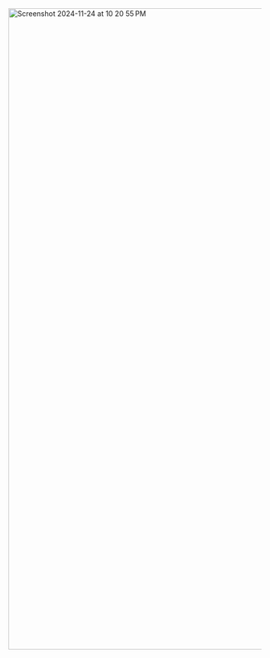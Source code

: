 
<img width="1274" alt="Screenshot 2024-11-24 at 10 20 55 PM" src="https://github.com/user-attachments/assets/385141eb-edbe-4b72-b7b1-04e4642e1458">
